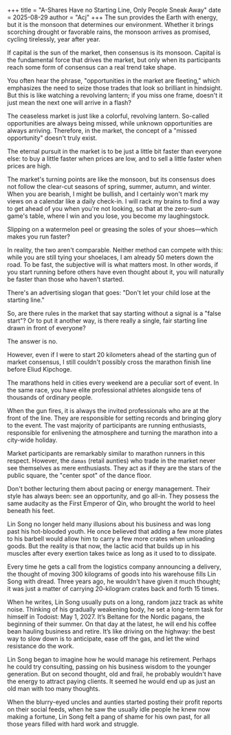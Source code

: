 +++
title = "A-Shares Have no Starting Line, Only People Sneak Away"
date = 2025-08-29
author = "Acj"
+++
The sun provides the Earth with energy, but it is the monsoon that determines our environment. Whether it brings scorching drought or favorable rains, the monsoon arrives as promised, cycling tirelessly, year after year.

If capital is the sun of the market, then consensus is its monsoon. Capital is the fundamental force that drives the market, but only when its participants reach some form of consensus can a real trend take shape.

You often hear the phrase, "opportunities in the market are fleeting," which emphasizes the need to seize those trades that look so brilliant in hindsight. But this is like watching a revolving lantern; if you miss one frame, doesn't it just mean the next one will arrive in a flash?

The ceaseless market is just like a colorful, revolving lantern. So-called opportunities are always being missed, while unknown opportunities are always arriving. Therefore, in the market, the concept of a "missed opportunity" doesn't truly exist.

The eternal pursuit in the market is to be just a little bit faster than everyone else: to buy a little faster when prices are low, and to sell a little faster when prices are high.

The market's turning points are like the monsoon, but its consensus does not follow the clear-cut seasons of spring, summer, autumn, and winter. When you are bearish, I might be bullish, and I certainly won't mark my views on a calendar like a daily check-in. I will rack my brains to find a way to get ahead of you when you're not looking, so that at the zero-sum game's table, where I win and you lose, you become my laughingstock.

Slipping on a watermelon peel or greasing the soles of your shoes—which makes you run faster?

In reality, the two aren't comparable. Neither method can compete with this: while you are still tying your shoelaces, I am already 50 meters down the road. To be fast, the subjective will is what matters most. In other words, if you start running before others have even thought about it, you will naturally be faster than those who haven't started.

There's an advertising slogan that goes: "Don't let your child lose at the starting line."

So, are there rules in the market that say starting without a signal is a "false start"? Or to put it another way, is there really a single, fair starting line drawn in front of everyone?

The answer is no.

However, even if I were to start 20 kilometers ahead of the starting gun of market consensus, I still couldn't possibly cross the marathon finish line before Eliud Kipchoge.

The marathons held in cities every weekend are a peculiar sort of event. In the same race, you have elite professional athletes alongside tens of thousands of ordinary people.

When the gun fires, it is always the invited professionals who are at the front of the line. They are responsible for setting records and bringing glory to the event. The vast majority of participants are running enthusiasts, responsible for enlivening the atmosphere and turning the marathon into a city-wide holiday.

Market participants are remarkably similar to marathon runners in this respect. However, the `damas` (retail aunties) who trade in the market never see themselves as mere enthusiasts. They act as if they are the stars of the public square, the "center spot" of the dance floor.

Don't bother lecturing them about pacing or energy management. Their style has always been: see an opportunity, and go all-in. They possess the same audacity as the First Emperor of Qin, who brought the world to heel beneath his feet.

Lin Song no longer held many illusions about his business and was long past his hot-blooded youth. He once believed that adding a few more plates to his barbell would allow him to carry a few more crates when unloading goods. But the reality is that now, the lactic acid that builds up in his muscles after every exertion takes twice as long as it used to to dissipate.

Every time he gets a call from the logistics company announcing a delivery, the thought of moving 300 kilograms of goods into his warehouse fills Lin Song with dread. Three years ago, he wouldn't have given it much thought; it was just a matter of carrying 20-kilogram crates back and forth 15 times.

When he writes, Lin Song usually puts on a long, random jazz track as white noise. Thinking of his gradually weakening body, he set a long-term task for himself in Todoist: May 1, 2027. It’s Beltane for the Nordic pagans, the beginning of their summer. On that day at the latest, he will end his coffee bean hauling business and retire. It’s like driving on the highway: the best way to slow down is to anticipate, ease off the gas, and let the wind resistance do the work.

Lin Song began to imagine how he would manage his retirement. Perhaps he could try consulting, passing on his business wisdom to the younger generation. But on second thought, old and frail, he probably wouldn't have the energy to attract paying clients. It seemed he would end up as just an old man with too many thoughts.

When the blurry-eyed uncles and aunties started posting their profit reports on their social feeds, when he saw the usually idle people he knew now making a fortune, Lin Song felt a pang of shame for his own past, for all those years filled with hard work and struggle.
